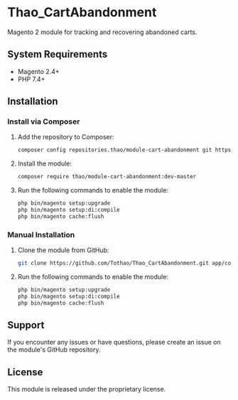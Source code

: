 # Thao_CartAbandonment

Magento 2 module for tracking and recovering abandoned carts.

## System Requirements

- Magento 2.4+
- PHP 7.4+

## Installation

### Install via Composer

1. Add the repository to Composer:
   ```sh
   composer config repositories.thao/module-cart-abandonment git https://github.com/Tothao/Thao_CartAbandonment.git
   ```
2. Install the module:
   ```sh
   composer require thao/module-cart-abandonment:dev-master
   ```
3. Run the following commands to enable the module:
   ```sh
   php bin/magento setup:upgrade
   php bin/magento setup:di:compile
   php bin/magento cache:flush
   ```

### Manual Installation

1. Clone the module from GitHub:
   ```sh
   git clone https://github.com/Tothao/Thao_CartAbandonment.git app/code/Thao/CartAbandonment
   ```
2. Run the following commands to enable the module:
   ```sh
   php bin/magento setup:upgrade
   php bin/magento setup:di:compile
   php bin/magento cache:flush
   ```

## Support

If you encounter any issues or have questions, please create an issue on the module's GitHub repository.

## License

This module is released under the proprietary license.

